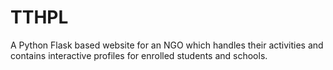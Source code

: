 # TTHPL
A Python Flask based website for an NGO which handles their activities and contains interactive profiles for enrolled students and schools.
